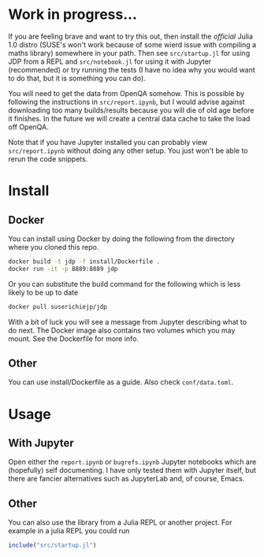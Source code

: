 # Work in progress...

If you are feeling brave and want to try this out, then install the *official*
Julia 1.0 distro (SUSE's won't work because of some wierd issue with compiling
a maths library) somewhere in your path. Then see `src/startup.jl` for using
JDP from a REPL and `src/notebook.jl` for using it with Jupyter (recommended)
or try running the tests (I have no idea why you would want to do that, but it
is something you can do).

You will need to get the data from OpenQA somehow. This is possible by
following the instructions in `src/report.ipynb`, but I would advise against
downloading too many builds/results because you will die of old age before it
finishes. In the future we will create a central data cache to take the load
off OpenQA.

Note that if you have Jupyter installed you can probably view
`src/report.ipynb` without doing any other setup. You just won't be able to
rerun the code snippets.

# Install

## Docker

You can install using Docker by doing the following from the directory where
you cloned this repo.

```sh
docker build -t jdp -f install/Dockerfile .
docker run -it -p 8889:8889 jdp
```

Or you can substitute the build command for the following which is less likely
to be up to date

```sh
docker pull suserichiejp/jdp
```

With a bit of luck you will see a message from Jupyter describing what to do
next. The Docker image also contains two volumes which you may mount. See the
Dockerfile for more info.

## Other

You can use install/Dockerfile as a guide. Also check `conf/data.toml`.

# Usage

## With Jupyter

Open either the `report.ipynb` or `bugrefs.ipynb` Jupyter notebooks which are
(hopefully) self documenting. I have only tested them with Jupyter itself, but
there are fancier alternatives such as JupyterLab and, of course, Emacs.

## Other

You can also use the library from a Julia REPL or another project. For example
in a julia REPL you could run

```julia
include("src/startup.jl")
```
